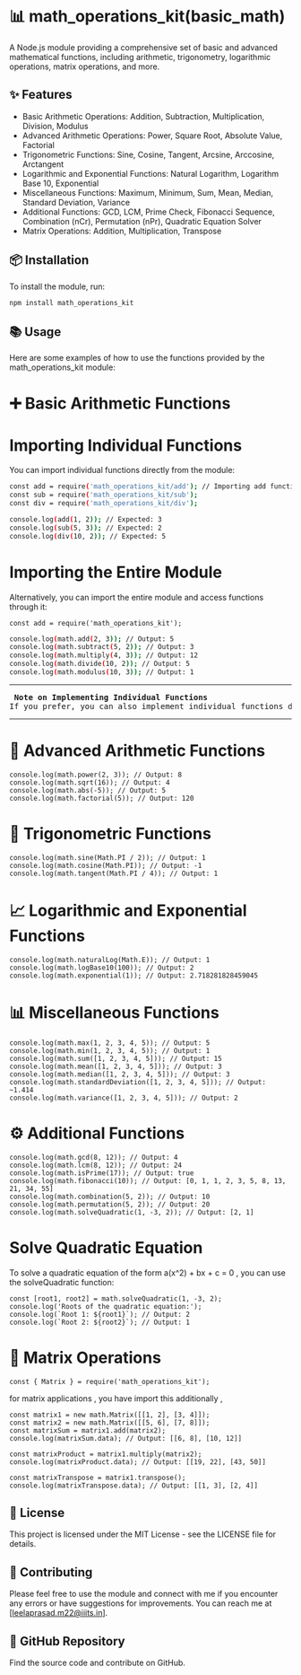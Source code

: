 # 📊 math_operations_kit(basic_math)

A Node.js module providing a comprehensive set of basic and advanced mathematical functions, including arithmetic, trigonometry, logarithmic operations, matrix operations, and more.

##  ✨ Features

- Basic Arithmetic Operations: Addition, Subtraction, Multiplication, Division, Modulus
- Advanced Arithmetic Operations: Power, Square Root, Absolute Value, Factorial
- Trigonometric Functions: Sine, Cosine, Tangent, Arcsine, Arccosine, Arctangent
- Logarithmic and Exponential Functions: Natural Logarithm, Logarithm Base 10, Exponential
- Miscellaneous Functions: Maximum, Minimum, Sum, Mean, Median, Standard Deviation, Variance
- Additional Functions: GCD, LCM, Prime Check, Fibonacci Sequence, Combination (nCr), Permutation (nPr), Quadratic Equation Solver
- Matrix Operations: Addition, Multiplication, Transpose

## 📦 Installation

To install the module, run:

```sh
npm install math_operations_kit
```

## 📚 Usage

Here are some examples of how to use the functions provided by the math_operations_kit module:

# ➕ Basic Arithmetic Functions


# Importing Individual Functions
You can import individual functions directly from the module:
``` sh
const add = require('math_operations_kit/add'); // Importing add function directly
const sub = require('math_operations_kit/sub');
const div = require('math_operations_kit/div');

console.log(add(1, 2)); // Expected: 3
console.log(sub(5, 3)); // Expected: 2
console.log(div(10, 2)); // Expected: 5

```

# Importing the Entire Module
Alternatively, you can import the entire module and access functions through it:

```
const add = require('math_operations_kit');
```

``` sh
console.log(math.add(2, 3)); // Output: 5
console.log(math.subtract(5, 2)); // Output: 3
console.log(math.multiply(4, 3)); // Output: 12
console.log(math.divide(10, 2)); // Output: 5
console.log(math.modulus(10, 3)); // Output: 1

```

<hr>
<pre>
<strong> Note on Implementing Individual Functions</strong>
If you prefer, you can also implement individual functions directly from their respective files in the `math_operations_kit` module. Each function file (`add.js`,` sub.js`,` div.js`, etc.) exports a single function, allowing you to import and use them as standalone modules.
</pre>
<hr>

# 🚀 Advanced Arithmetic Functions

```
console.log(math.power(2, 3)); // Output: 8
console.log(math.sqrt(16)); // Output: 4
console.log(math.abs(-5)); // Output: 5
console.log(math.factorial(5)); // Output: 120
```

# 📐 Trigonometric Functions

```
console.log(math.sine(Math.PI / 2)); // Output: 1
console.log(math.cosine(Math.PI)); // Output: -1
console.log(math.tangent(Math.PI / 4)); // Output: 1
```

# 📈 Logarithmic and Exponential Functions

```
console.log(math.naturalLog(Math.E)); // Output: 1
console.log(math.logBase10(100)); // Output: 2
console.log(math.exponential(1)); // Output: 2.718281828459045
```

# 📊 Miscellaneous Functions

```
console.log(math.max(1, 2, 3, 4, 5)); // Output: 5
console.log(math.min(1, 2, 3, 4, 5)); // Output: 1
console.log(math.sum([1, 2, 3, 4, 5])); // Output: 15
console.log(math.mean([1, 2, 3, 4, 5])); // Output: 3
console.log(math.median([1, 2, 3, 4, 5])); // Output: 3
console.log(math.standardDeviation([1, 2, 3, 4, 5])); // Output: ~1.414
console.log(math.variance([1, 2, 3, 4, 5])); // Output: 2

```

# ⚙️ Additional Functions

```
console.log(math.gcd(8, 12)); // Output: 4
console.log(math.lcm(8, 12)); // Output: 24
console.log(math.isPrime(17)); // Output: true
console.log(math.fibonacci(10)); // Output: [0, 1, 1, 2, 3, 5, 8, 13, 21, 34, 55]
console.log(math.combination(5, 2)); // Output: 10
console.log(math.permutation(5, 2)); // Output: 20
console.log(math.solveQuadratic(1, -3, 2)); // Output: [2, 1]

```

# Solve Quadratic Equation
To solve a quadratic equation of the form a(x^2) + bx + c = 0 , you can use the solveQuadratic function:
```
const [root1, root2] = math.solveQuadratic(1, -3, 2);
console.log('Roots of the quadratic equation:');
console.log(`Root 1: ${root1}`); // Output: 2
console.log(`Root 2: ${root2}`); // Output: 1
```

# 🧮 Matrix Operations
```
const { Matrix } = require('math_operations_kit');
```
for matrix applications , you have import this additionally , 

```
const matrix1 = new math.Matrix([[1, 2], [3, 4]]);
const matrix2 = new math.Matrix([[5, 6], [7, 8]]);
const matrixSum = matrix1.add(matrix2);
console.log(matrixSum.data); // Output: [[6, 8], [10, 12]]

const matrixProduct = matrix1.multiply(matrix2);
console.log(matrixProduct.data); // Output: [[19, 22], [43, 50]]

const matrixTranspose = matrix1.transpose();
console.log(matrixTranspose.data); // Output: [[1, 3], [2, 4]]

```

## 📄 License
This project is licensed under the MIT License - see the LICENSE file for details.

## 🤝 Contributing
Please feel free to use the module and connect with me if you encounter any errors or have suggestions for improvements. You can reach me at [leelaprasad.m22@iiits.in].

## 🔗 GitHub Repository

Find the source code and contribute on GitHub.
